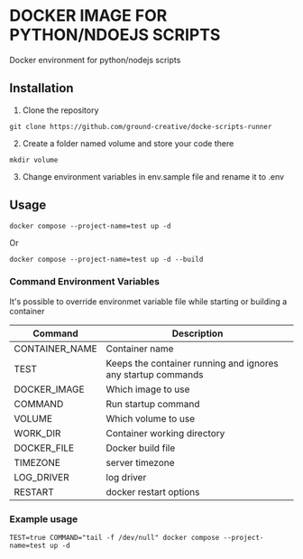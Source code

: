 # DOCKER IMAGE FOR PYTHON/NDOEJS SCRIPTS

Docker environment for python/nodejs scripts

## Installation

1) Clone the repository
```
git clone https://github.com/ground-creative/docke-scripts-runner
```
2) Create a folder named volume and store your code there
```
mkdir volume
```

3) Change environment variables in env.sample file and rename it to .env

## Usage

```
docker compose --project-name=test up -d
```
Or
```
docker compose --project-name=test up -d --build
```

### Command Environment Variables

It's possible to override environmet variable file while starting or building a container

| Command | Description |
| ------------- | ------------- |
| CONTAINER_NAME | Container name |
| TEST | Keeps the container running and ignores any startup commands |
| DOCKER_IMAGE | Which image to use |
| COMMAND | Run startup command |
| VOLUME | Which volume to use |
| WORK_DIR | Container working directory |
| DOCKER_FILE | Docker build file |
| TIMEZONE | server timezone |
| LOG_DRIVER | log driver |
| RESTART | docker restart options |

### Example usage
```
TEST=true COMMAND="tail -f /dev/null" docker compose --project-name=test up -d
```
